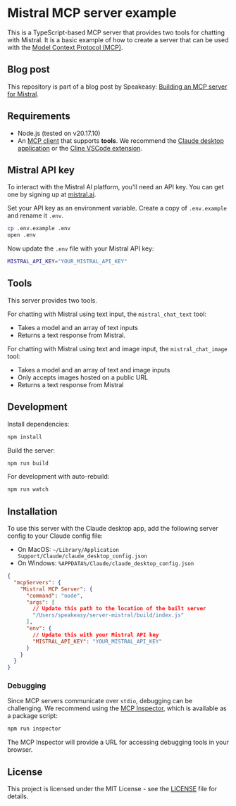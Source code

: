 # Mistral MCP server example

This is a TypeScript-based MCP server that provides two tools for chatting with Mistral. It is a basic example of how to create a server that can be used with the [Model Context Protocol (MCP)](https://modelcontextprotocol.io).

## Blog post

This repository is part of a blog post by Speakeasy: [Building an MCP server for Mistral](https://speakeasy.com/post/mcp-server).

## Requirements

- Node.js (tested on v20.17.10)
- An [MCP client](https://modelcontextprotocol.io/clients) that supports **tools**. We recommend the [Claude desktop application](https://claude.ai/download) or the [Cline VSCode extension](https://marketplace.visualstudio.com/items?itemName=saoudrizwan.claude-dev).

## Mistral API key

To interact with the Mistral AI platform, you'll need an API key. You can get one by signing up at [mistral.ai](https://mistral.ai/).

Set your API key as an environment variable. Create a copy of `.env.example` and rename it `.env`.

```bash
cp .env.example .env
open .env
```

Now update the `.env` file with your Mistral API key:

```bash
MISTRAL_API_KEY="YOUR_MISTRAL_API_KEY"
```

## Tools

This server provides two tools.

For chatting with Mistral using text input, the `mistral_chat_text` tool:

- Takes a model and an array of text inputs
- Returns a text response from Mistral. 

For chatting with Mistral using text and image input, the `mistral_chat_image` tool:

- Takes a model and an array of text and image inputs
- Only accepts images hosted on a public URL
- Returns a text response from Mistral

## Development

Install dependencies:

```bash
npm install
```

Build the server:

```bash
npm run build
```

For development with auto-rebuild:

```bash
npm run watch
```

## Installation

To use this server with the Claude desktop app, add the following server config to your Claude config file:

- On MacOS: `~/Library/Application Support/Claude/claude_desktop_config.json`
- On Windows: `%APPDATA%/Claude/claude_desktop_config.json`

```json
{
  "mcpServers": {
    "Mistral MCP Server": {
      "command": "node",
      "args": [
        // Update this path to the location of the built server
        "/Users/speakeasy/server-mistral/build/index.js"
      ],
      "env": {
        // Update this with your Mistral API key
        "MISTRAL_API_KEY": "YOUR_MISTRAL_API_KEY"
      }
    }
  }
}
```

### Debugging

Since MCP servers communicate over `stdio`, debugging can be challenging. We recommend using the [MCP Inspector](https://github.com/modelcontextprotocol/inspector), which is available as a package script:

```bash
npm run inspector
```

The MCP Inspector will provide a URL for accessing debugging tools in your browser.

## License

This project is licensed under the MIT License - see the [LICENSE](LICENSE) file for details.
